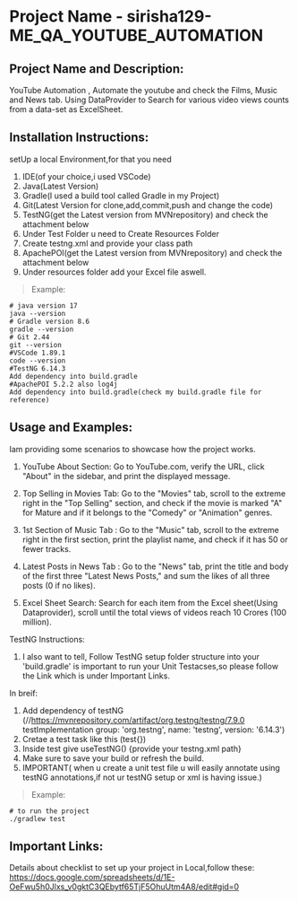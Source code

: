 # Project Name - sirisha129-ME_QA_YOUTUBE_AUTOMATION

## Project Name and Description:
YouTube Automation , Automate the youtube and check the Films, Music and News tab. Using DataProvider to Search for various video views counts from a data-set as ExcelSheet.

## Installation Instructions:
setUp a local Environment,for that you need 
1. IDE(of your choice,i used VSCode)
2. Java(Latest Version)
3. Gradle(I used a build tool called Gradle in my Project)
4. Git(Latest Version for clone,add,commit,push and change the code)
5. TestNG(get the Latest version from MVNrepository) and check the attachment below
6. Under Test Folder u need to Create Resources Folder
7. Create testng.xml and provide your class path
8. ApachePOI(get the Latest version from MVNrepository) and check the attachment below
9. Under resources folder add your Excel file aswell.

> Example:
```
# java version 17 
java --version
# Gradle version 8.6
gradle --version
# Git 2.44
git --version
#VSCode 1.89.1
code --version
#TestNG 6.14.3
Add dependency into build.gradle
#ApachePOI 5.2.2 also log4j
Add dependency into build.gradle(check my build.gradle file for reference)
```

## Usage and Examples:
Iam providing some scenarios to showcase how the project works.

1. YouTube About Section: Go to YouTube.com, verify the URL, click "About" in the sidebar, and print the displayed message.

2. Top Selling in Movies Tab: Go to the "Movies" tab, scroll to the extreme right in the "Top Selling" section, and check if the movie is marked "A" for Mature and if it belongs to the "Comedy" or "Animation" genres.

3. 1st Section of Music Tab : Go to the "Music" tab, scroll to the extreme right in the first section, print the playlist name, and check if it has 50 or fewer tracks.

4. Latest Posts in News Tab : Go to the "News" tab, print the title and body of the first three "Latest News Posts," and sum the likes of all three posts (0 if no likes).

5. Excel Sheet Search: Search for each item from the Excel sheet(Using Dataprovider), scroll until the total views of videos reach 10 Crores (100 million).

TestNG Instructions:

1. I also want to tell, Follow TestNG setup folder structure into your 'build.gradle' is important to run your Unit Testacses,so please follow the Link which is under Important Links.

In breif: 
1. Add dependency of testNG (//https://mvnrepository.com/artifact/org.testng/testng/7.9.0
    testImplementation group: 'org.testng', name: 'testng', version: '6.14.3')
2. Cretae a test task like this (test{})
3. Inside test  give useTestNG() {provide your testng.xml path}
4. Make sure to save your build or refresh the build.
5. IMPORTANT( when u create a unit test file u will easily annotate using testNG annotations,if not ur testNG setup
   or xml is having issue.)


> Example:
```
# to run the project
./gradlew test

```

## Important Links:

Details about checklist to set up your project in Local,follow these:
https://docs.google.com/spreadsheets/d/1E-OeFwu5h0Jlxs_v0gktC3QEbytf65TjF5OhuUtm4A8/edit#gid=0


 
